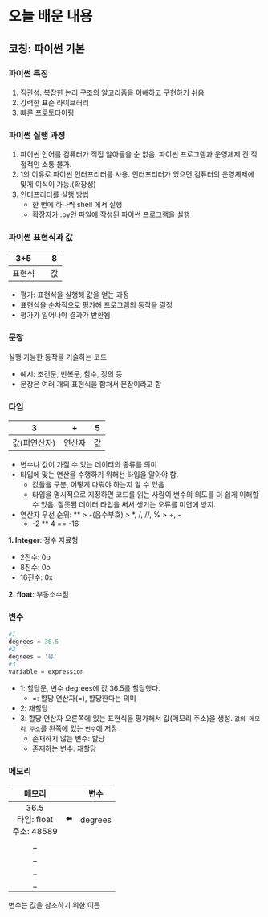 # 오늘 배운 내용
## 코칭: 파이썬 기본
### 파이썬 특징
1. 직관성: 복잡한 논리 구조의 알고리즘을 이해하고 구현하기 쉬움
2. 강력한 표준 라이브러리
3. 빠른 프로토타이핑

### 파이썬 실행 과정
1. 파이썬 언어를 컴퓨터가 직접 알아들을 순 없음. 파이썬 프로그램과 운영체제 간 직접적인 소통 불가.
2. 1의 이유로 파이썬 인터프리터를 사용. 인터프리터가 있으면 컴퓨터의 운영체제에 맞게 이식이 가능.(확장성)
3. 인터프리터를 실행 방법
    - 한 번에 하나씩 shell 에서 실행
    - 확장자가 .py인 파일에 작성된 파이썬 프로그램을 실행


### 파이썬 표현식과 값

|3+5|| 8 |
|:-:|:-:|:-:|
|표현식||값|
- 평가: 표현식을 실행해 값을 얻는 과정
- 표현식을 순차적으로 평가해 프로그램의 동작을 결정
- 평가가 일어나야 결과가 반환됨

### 문장
실행 가능한 동작을 기술하는 코드
- 예시: 조건문, 반복문, 함수, 정의 등
- 문장은 여러 개의 표현식을 합쳐서 문장이라고 함

### 타입
|3|+|5|
|:-:|:-:|:-:|
|값(피연산자)|연산자|값|

- 변수나 값이 가질 수 있는 데이터의 종류를 의미
- 타입에 맞는 연산을 수행하기 위해선 타입을 알아야 함.
    - 값들을 구분, 어떻게 다뤄야 하는지 알 수 있음
    - 타입을 명시적으로 지정하면 코드를 읽는 사람이 변수의 의도를 더 쉽게 이해할 수 있음. 잘못된 데이터 타입을 써서 생기는 오류를 미연에 방지.
- 연산자 우선 순위: ** > -(음수부호) > *, /, //, % > +, -
    -  -2 ** 4 == -16

**1. Integer**: 정수 자료형

- 2진수: 0b
- 8진수: 0o
- 16진수: 0x

**2. float**: 부동소수점

### 변수
```python
#1
degrees = 36.5
#2
degrees = '뮤'
#3
variable = expression
```
- 1: 할당문, 변수 degrees에 값 36.5를 할당했다.
    - =: 할당 연산자(=), 할당한다는 의미
- 2: 재할당
- 3: 할당 연산자 오른쪽에 있는 표현식을 평가해서 값(메모리 주소)을 생성. `값의 메모리 주소`를 왼쪽에 있는 `변수`에 저장
    - 존재하지 않는 변수: 할당
    - 존재하는 변수: 재할당

### 메모리
|메모리||변수|
|:-:|:-:|:-:|
|36.5<br>타입: float<br> 주소: 48589|⬅️|degrees|
|_|
|_|
|_|
|_|

변수는 값을 참조하기 위한 이름

